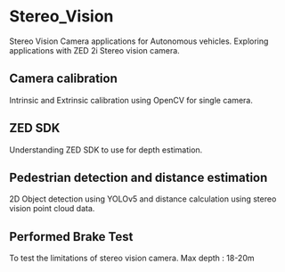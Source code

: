 # Stereo_Vision

Stereo Vision Camera applications for Autonomous vehicles. Exploring applications with ZED 2i Stereo vision camera.

## Camera calibration
Intrinsic and Extrinsic calibration using OpenCV for single camera.

## ZED SDK
Understanding ZED SDK to use for depth estimation.

## Pedestrian detection and distance estimation 
2D Object detection using YOLOv5 and distance calculation using stereo vision point cloud data. 

## Performed Brake Test
To test the limitations of stereo vision camera. 
Max depth : 18-20m